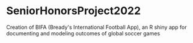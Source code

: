 # SeniorHonorsProject2022
Creation of BIFA (Bready's International Football App), an R shiny app for documenting and modeling outcomes of global soccer games
